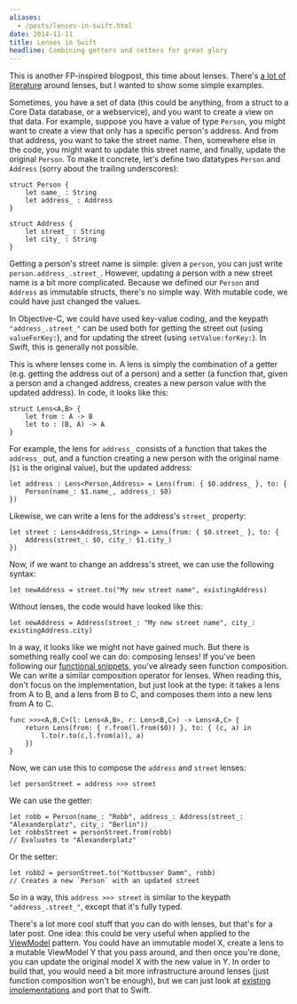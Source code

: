 ```yaml
---
aliases:
  - /posts/lenses-in-swift.html
date: 2014-11-11
title: Lenses in Swift
headline: Combining getters and setters for great glory
---
```



This is another FP-inspired blogpost, this time about lenses. There's [a lot of
literature](http://www.cis.upenn.edu/~bcpierce/papers/index.shtml#Lenses)
around lenses, but I wanted to show some simple examples.

Sometimes, you have a set of data (this could be anything, from a struct to a Core Data database, or a webservice), and you want to create a view on that data. For example, suppose you have a value of type `Person`, you might want to create a view that only has a specific person's address. And from that address, you want to take the street name. Then, somewhere else in the code, you might want to update this street name, and finally, update the original `Person`. To make it concrete, let's define two datatypes `Person` and `Address` (sorry about the trailing underscores):

    struct Person {
        let name_ : String
        let address_ : Address
    }
    
    struct Address {
        let street_ : String
        let city_ : String
    }
    
Getting a person's street name is simple: given a `person`, you can just write `person.address_.street_`. However, updating a person with a new street name is a bit more complicated. Because we defined our `Person` and `Address` as immutable structs, there's no simple way. With mutable code, we could have just changed the values.

In Objective-C, we could have used key-value coding, and the keypath `"address_.street_"` can be used both for getting the street out (using `valueForKey:`), and for updating the street (using `setValue:forKey:`). In Swift, this is generally not possible.

This is where lenses come in. A lens is simply the combination of a getter (e.g. getting the address out of a person) and a setter (a function that, given a person and a changed address, creates a new person value with the updated address). In code, it looks like this:

    struct Lens<A,B> {
        let from : A -> B
        let to : (B, A) -> A
    }

For example, the lens for `address_` consists of a function that takes the `address_` out, and a function creating a new person with the original name (`$1` is the original value), but the updated address:

    let address : Lens<Person,Address> = Lens(from: { $0.address_ }, to: {
        Person(name_: $1.name_, address_: $0)
    })

Likewise, we can write a lens for the address's `street_` property:

    let street : Lens<Address,String> = Lens(from: { $0.street_ }, to: {
        Address(street_: $0, city_: $1.city_)
    })

Now, if we want to change an address's street, we can use the following syntax:

    let newAddress = street.to("My new street name", existingAddress)

Without lenses, the code would have looked like this:

    let newAddress = Address(street_: "My new street name", city_: existingAddress.city)

In a way, it looks like we might not have gained much. But there is something really cool we can do: composing lenses! If you've been following our [functional snippets](http://www.objc.io/snippets/2.html), you've already seen function composition. We can write a similar composition operator for lenses. When reading this, don't focus on the implementation, but just look at the type: it takes a lens from A to B, and a lens from B to C, and composes them into a new lens from A to C.

    func >>><A,B,C>(l: Lens<A,B>, r: Lens<B,C>) -> Lens<A,C> {
        return Lens(from: { r.from(l.from($0)) }, to: { (c, a) in
            l.to(r.to(c,l.from(a)), a)
        })
    }

Now, we can use this to compose the `address` and `street` lenses:

    let personStreet = address >>> street

We can use the getter:

    let robb = Person(name_: "Robb", address_: Address(street_: "Alexanderplatz", city_: "Berlin"))
    let robbsStreet = personStreet.from(robb)
    // Evaluates to "Alexanderplatz"

Or the setter:

    let robb2 = personStreet.to("Kottbusser Damm", robb)
    // Creates a new `Person` with an updated street


So in a way, this `address >>> street` is similar to the keypath `"address_.street_"`, except that it's fully typed.

There's a lot more cool stuff that you can do with lenses, but that's for a later post. One idea: this could be very useful when applied to the [ViewModel](http://www.objc.io/issue-13/mvvm.html) pattern. You could have an immutable model X, create a lens to a mutable ViewModel Y that you pass around, and then once you're done, you can update the original model X with the new value in Y. In order to build that, you would need a bit more infrastructure around lenses (just function composition won't be enough), but we can just look at [existing implementations](http://hackage.haskell.org/package/fclabels) and port that to Swift.

